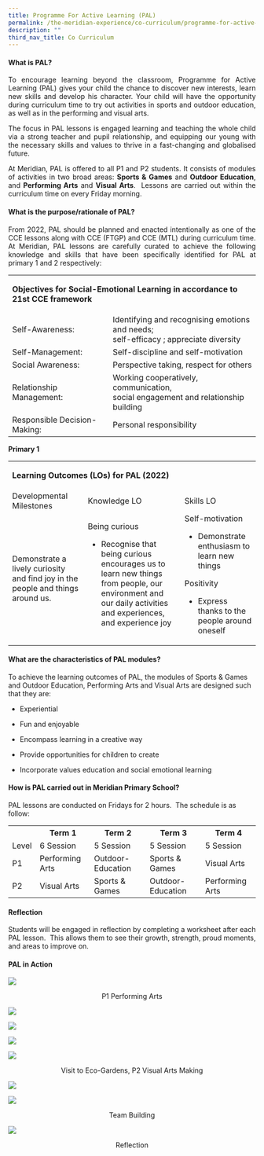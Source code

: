 ```yaml
---
title: Programme For Active Learning (PAL)
permalink: /the-meridian-experience/co-curriculum/programme-for-active-learning-pal/
description: ""
third_nav_title: Co Curriculum
---
```

#### What is PAL?

<p align = "justify">To encourage learning beyond the classroom, Programme for Active Learning (PAL) gives your child the chance to discover new interests, learn new skills and develop his character. Your child will have the opportunity during curriculum time to try out activities in sports and outdoor education, as well as in the performing and visual arts.</p>

<p align = "justify">The focus in PAL lessons is engaged learning and teaching the whole child via a strong teacher and pupil relationship, and equipping our young with the necessary skills and values to thrive in a fast-changing and globalised future.</p>

<p align = "justify">At Meridian, PAL is offered to all P1 and P2 students. It consists of modules of activities in two broad areas: <b>Sports & Games</b> and <b>Outdoor Education</b>, and <b>Performing Arts</b> and <b>Visual Arts</b>.  Lessons are carried out within the curriculum time on every Friday morning.</p>

#### What is the purpose/rationale of PAL?
<p align = "justify">From 2022, PAL should be planned and enacted intentionally as one of the CCE lessons along with CCE (FTGP) and CCE (MTL) during curriculum time. At Meridian, PAL lessons are carefully curated to achieve the following knowledge and skills that have been specifically identified for PAL at primary 1 and 2 respectively:</p>

<table style="width:100%">
	<tr>
    <td colspan="2"><p><b>Objectives for Social-Emotional Learning in accordance to 21st CCE framework</b></p></td>
  </tr>
	<tr>
		<td>Self-Awareness:</td>
		<td>Identifying and recognising emotions and needs; <br>self-efficacy ; appreciate diversity</td>
	</tr>
	<tr>
		<td>Self-Management:</td>
		<td>Self-discipline and self-motivation</td>
	</tr>
	<tr>
		<td>Social Awareness: </td>
		<td>Perspective taking, respect for others</td>
	</tr>
	<tr>
		<td>Relationship Management: </td>
		<td>Working cooperatively, communication, <br>social engagement and relationship building</td>
	</tr>
	<tr>
		<td>Responsible Decision-Making: </td>
		<td>Personal responsibility</td>
	</tr>
</table>

<b>Primary 1</b>
<table style="width:100%">
	<tr>
    <td colspan="3"><p><b>Learning Outcomes (LOs) for PAL (2022)</b></p></td>
  </tr>
	<tr>
		<td>Developmental Milestones</td>
		<td>Knowledge LO</td>
		<td>Skills LO</td>
	</tr>
	<tr>
		<td>Demonstrate a lively curiosity and find joy in the people and things around us.</td>
		<td>Being curious<br>
			<ul><li>Recognise that being curious encourages us to learn new things from people, our environment and our daily activities and experiences, and experience joy</li></ul></td>
			<td>
				Self-motivation
			<ul><li>Demonstrate enthusiasm to learn new things</li></ul>
Positivity
			<ul><li>Express thanks to the people around oneself</li></ul>
		</td>
	</tr>
</table>


#### What are the characteristics of PAL modules?

To achieve the learning outcomes of PAL, the modules of Sports & Games and Outdoor Education, Performing Arts and Visual Arts are designed such that they are:

*   Experiential  
    
*   Fun and enjoyable  
    
*   Encompass learning in a creative way  
    
*   Provide opportunities for children to create  
    
*   Incorporate values education and social emotional learning

#### How is PAL carried out in Meridian Primary School?

PAL lessons are conducted on Fridays for 2 hours.  The schedule is as follow:


<table style="width:100%">
	
  <tr>
    <th></th>
    <th>Term 1</th>
    <th>Term 2</th>
		<th>Term 3</th>
		<th>Term 4</th>
  </tr>
  <tr>
    <td>Level</td>
    <td>6 Session</td>
    <td>5 Session </td>
		<td>5 Session </td>
		<td>5 Session </td>
  </tr>
  <tr>
    <td>P1</td>
    <td>Performing Arts</td>
    <td>Outdoor-Education</td>
		<td>Sports & Games</td>
		<td>Visual Arts</td>
  </tr>
	 <tr>
    <td>P2</td>
		 <td>Visual Arts</td>
		 <td>Sports & Games</td>
		 <td>Outdoor-Education</td>
		 <td>Performing Arts</td>
  </tr>
</table>

#### Reflection
<p align = "justify">Students will be engaged in reflection by completing a worksheet after each PAL lesson.  This allows them to see their growth, strength, proud moments, and areas to improve on.</p>

#### PAL in Action
![](/images/The%20Meridian%20Experience/PAL/pal-P1_PA-720x540.jpg)
<p align ="center">P1 Performing Arts</p>

![](/images/The%20Meridian%20Experience/PAL/pal-Eco-Garden-720x960.jpg)

![](/images/The%20Meridian%20Experience/PAL/pal-P2_VA1-720x960.jpg)

![](/images/The%20Meridian%20Experience/PAL/pal-P2_VA3-720x540.jpg)

![](/images/The%20Meridian%20Experience/PAL/pal-P2_VA2-720x540.jpg)

<p align = "center">Visit to Eco-Gardens, P2 Visual Arts Making</p>

![](/images/The%20Meridian%20Experience/PAL/pal-TB1-720x540.jpg)

![](/images/The%20Meridian%20Experience/PAL/pal-TB2-720x540.jpg)
<p align = "center">Team Building</p>

![](/images/The%20Meridian%20Experience/PAL/pal-Reflection-1-720x960.jpg)
<p align = "center">Reflection</p>